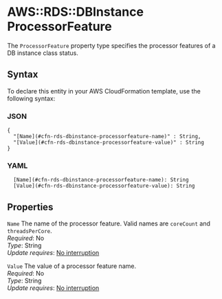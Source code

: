 # AWS::RDS::DBInstance ProcessorFeature<a name="aws-properties-rds-dbinstance-processorfeature"></a>

The `ProcessorFeature` property type specifies the processor features of a DB instance class status\.

## Syntax<a name="aws-properties-rds-dbinstance-processorfeature-syntax"></a>

To declare this entity in your AWS CloudFormation template, use the following syntax:

### JSON<a name="aws-properties-rds-dbinstance-processorfeature-syntax.json"></a>

```
{
  "[Name](#cfn-rds-dbinstance-processorfeature-name)" : String,
  "[Value](#cfn-rds-dbinstance-processorfeature-value)" : String
}
```

### YAML<a name="aws-properties-rds-dbinstance-processorfeature-syntax.yaml"></a>

```
  [Name](#cfn-rds-dbinstance-processorfeature-name): String
  [Value](#cfn-rds-dbinstance-processorfeature-value): String
```

## Properties<a name="aws-properties-rds-dbinstance-processorfeature-properties"></a>

`Name` <a name="cfn-rds-dbinstance-processorfeature-name"></a>
The name of the processor feature\. Valid names are `coreCount` and `threadsPerCore`\.  
_Required_: No  
_Type_: String  
_Update requires_: [No interruption](https://docs.aws.amazon.com/AWSCloudFormation/latest/UserGuide/using-cfn-updating-stacks-update-behaviors.html#update-no-interrupt)

`Value` <a name="cfn-rds-dbinstance-processorfeature-value"></a>
The value of a processor feature name\.  
_Required_: No  
_Type_: String  
_Update requires_: [No interruption](https://docs.aws.amazon.com/AWSCloudFormation/latest/UserGuide/using-cfn-updating-stacks-update-behaviors.html#update-no-interrupt)
